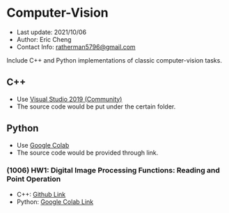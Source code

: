 # Computer-Vision
* Last update: 2021/10/06
* Author: Eric Cheng
* Contact Info: ratherman5796@gmail.com

Include C++ and Python implementations of classic computer-vision tasks.

## C++
- Use [Visual Studio 2019 (Community)](https://visualstudio.microsoft.com/zh-hant/vs/community/)
- The source code would be put under the certain folder.

## Python
- Use [Google Colab](https://colab.research.google.com/notebooks/intro.ipynb)
- The source code would be provided through link.

### (1006) HW1: Digital Image Processing Functions: Reading and Point Operation
* C++: [Github Link](https://github.com/Ratherman/Computer-Vision/tree/main/HW1_C%2B%2B)
* Python: [Google Colab Link](https://colab.research.google.com/drive/1Jcq57nEO8Hexe2GEh5QzkVGYV45Oj8Gz#scrollTo=DEN1SdLgF1vm)

